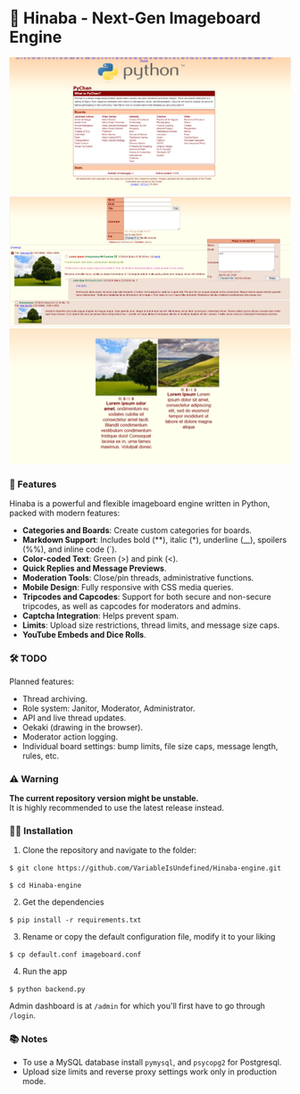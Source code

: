 # 🌸 Hinaba - Next-Gen Imageboard Engine 
![Screenshot](home.png)  
![Screenshot](image.png)  
![Screenshot](catalog.png)  

### 🚀 Features  
Hinaba is a powerful and flexible imageboard engine written in Python, packed with modern features:  

- **Categories and Boards**: Create custom categories for boards.  
- **Markdown Support**: Includes bold (**), italic (*), underline (__), spoilers (%%), and inline code (`).  
- **Color-coded Text**: Green (>) and pink (<).  
- **Quick Replies and Message Previews**.  
- **Moderation Tools**: Close/pin threads, administrative functions.  
- **Mobile Design**: Fully responsive with CSS media queries.  
- **Tripcodes and Capcodes**: Support for both secure and non-secure tripcodes, as well as capcodes for moderators and admins.  
- **Captcha Integration**: Helps prevent spam.  
- **Limits**: Upload size restrictions, thread limits, and message size caps.  
- **YouTube Embeds and Dice Rolls**.  

### 🛠️ TODO  
Planned features:  

- Thread archiving.  
- Role system: Janitor, Moderator, Administrator.  
- API and live thread updates.  
- Oekaki (drawing in the browser).  
- Moderator action logging.  
- Individual board settings: bump limits, file size caps, message length, rules, etc.  

### ⚠️ Warning  
**The current repository version might be unstable.**  
It is highly recommended to use the latest release instead.  

### 🧑‍💻 Installation  

1. Clone the repository and navigate to the folder:  

`$ git clone https://github.com/VariableIsUndefined/Hinaba-engine.git`

`$ cd Hinaba-engine`

2. Get the dependencies

`$ pip install -r requirements.txt`

3. Rename or copy the default configuration file, modify it to your liking

`$ cp default.conf imageboard.conf`

4. Run the app

`$ python backend.py`

Admin dashboard is at `/admin` for which you'll first have to go through `/login`.

### 📚 Notes
- To use a MySQL database install ```pymysql```, and ```psycopg2``` for Postgresql.
- Upload size limits and reverse proxy settings work only in production mode.
